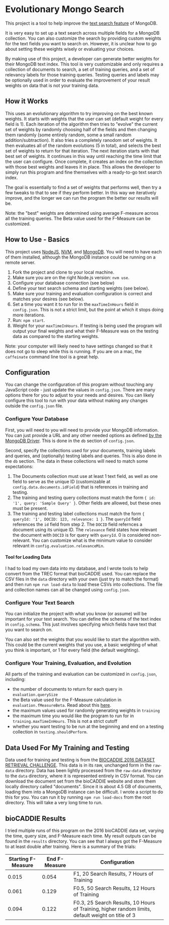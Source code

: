 # Evolutionary Mongo Search

This project is a tool to help improve the [text search feature](https://docs.mongodb.com/manual/text-search/) of MongoDB. 

It is very easy to set up a text search across multiple fields for a MongoDB collection. You can also customize the search by providing custom weights for the text fields you want to search on. However, it is unclear how to go about setting these weights wisely or evaluating your choices.

By making use of this project, a developer can generate better weights for their MongoDB text index. This tool is very customizable and only requires a collection of documents to search, a set of training queries, and a set of relevancy labels for those training queries. Testing queries and labels may be optionally used in order to evaluate the improvement of your result weights on data that is not your training data.

## How it Works

This uses an evolutionary algorithm to try improving on the best known weights. It starts with weights that the user can set (default weight for every field is 1). Each iteration of the algorithm then tries to "evolve" the current set of weights by randomly choosing half of the fields and then changing them randomly (some entirely random, some a small random addition/subtraction). It also tries a completely ranodom set of weights. It then evaluates all of the random evolutions (5 in total), and selects the best set of weights to return for that iteration. The next iteration starts with that best set of weights. It continues in this way until reaching the time limit that the user can configure. Once complete, it creates an index on the collection with those best weights and leaves it in place. This allows the developer to simply run this program and fine themselves with a ready-to-go text search index.

The goal is essentially to find a set of weights that performs well, then try a few tweaks to that to see if they perform better. In this way we iteratively improve, and the longer we can run the program the better our results will be. 

Note: the "best" weights are determined using average F-measure across all the training queries. The Beta value used for the F-Measure can be customized.

## How to Use - Basics

This project uses [NodeJS](https://nodejs.org/en/), [NVM](https://github.com/creationix/nvm), and [MongoDB](https://www.mongodb.com/). You will need to have each of them installed, although the MongoDB instance could be running on a remote server.

1. Fork the project and clone to your local machine. 
2. Make sure you are on the right Node.js version: `nvm use`. 
3. Configure your database connection (see below)
4. Define your text search schema and starting weights (see below).
5. Make sure your training and evaluation configuration is correct and matches your desires (see below).
6. Set a time you want it to run for in the `maxTimeInHours` field in `config.json`. This is not a strict limit, but the point at which it stops doing more iterations.
7. Run: `npm start`.
8. Weight for your `maxTimeInHours`. If testing is being used the program will output your final weights and what their F-Measure was on the testing data as compared to the starting weights.

Note: your computer will likely need to have settings changed so that it does not go to sleep while this is running. If you are on a mac, the `caffeinate` command line tool is a great help.

## Configuration

You can change the configuration of this program without touching any JavaScript code - just update the values in `config.json`. There are many options there for you to adjust to your needs and desires. You can likely configure this tool to run with your data without making any changes outside the `config.json` file. 

### Configure Your Database

First, you will need to you will need to provide your MongoDB information. You can just provide a URL and any other needed options as defined [by the MongoDB Driver](http://mongodb.github.io/node-mongodb-native/3.1/api/MongoClient.html#.connect). This is done in the `db` section of `config.json`.

Second, specify the collections used for your documents, training labels and queries, and (optionally) testing labels and queries. This is also done in the `db` section. The data in these collections will need to match some expectations:
1. The Documents collection must use at least 1 text field, as well as one field to serve as the unique ID (customizable at `config.data.documents.idField`) that is references in training and testing.
2. The training and testing query collections must match the form `{ id: '1', query: 'Sample Query' }`. Other fields are allowed, but these ones must be present.
3. The training and testing label collections must match the form `{ queryId: '1', DOCID: 123, relevance: 1 }`. The `queryId` field references the `id` field from step 2. The `DOCID` field refernces a document using its unique ID. The `relevance` field states how relevant the document with `DOCID` is for query with `queryId`. 0 is considered non-relevant. You can customize what is the minimum value to consider relevant in `config.evaluation.relevanceMin`.

#### Tool for Loading Data

I had to load my own data into my database, and I wrote tools to help convert from the TREC format that bioCADDIE used. You can replace the CSV files in the `data` directory with your own (just try to match the format) and then run `npm run load-data` to load these CSVs into collections. The file and collection names can all be changed using `config.json`.

### Configure Your Text Search

You can initialize the project with what you know (or assume) will be important for your text search. You can define the schema of the text index in `config.schema`. This just involves specifying which fields have text that you want to search on.

You can also set the weights that you would like to start the algorithm with. This could be the current weights that you use, a basic weighting of what you think is important, or 1 for every field (the default weighting).


### Configure Your Training, Evaluation, and Evolution

All parts of the training and evaluation can be customized in `config.json`, including:
- the number of documents to return for each query in `evaluation.querySize`
- the Beta value used for the F-Measure calculation in `evaluation.fMeasureBeta`. Read about this [here](https://en.wikipedia.org/wiki/Precision_and_recall#F-measure).
- the maximum values used for randomly generating weights in `training`
- the maximum time you would like the program to run for in `training.maxTimeInHours`. This is not a strict cutoff
- whether you want testing to be run at the beginning and end on a testing collection in `testing.shouldPerform`.

## Data Used For My Training and Testing

Data used for training and testing is from the [BIOCADDIE 2016 DATASET RETRIEVAL CHALLENGE](https://biocaddie.org/biocaddie-2016-dataset-retrieval-challenge). This data is in its raw, unchanged form in the `raw-data` directory. Data has been lightly processed from the `raw-data` directory to the `data` directory, where it is represented entirely in CSV format. You can download the document set from the bioCADDIE website and store them locally directory called "documents". Since it is about 4.5 GB of documents, loading them into a MongoDB instance can be difficult. I wrote a script to do this for you. You can run it by running `npm run load-docs` from the root directory. This will take a very long time to run.

## bioCADDIE Results

I tried multiple runs of this program on the 2016 bioCADDIE data set, varying the time, query size, and F-Measure each time. My result outputs can be found in the `results` directory. You can see that I always got the F-Measure to at least double after training. Here is a summary of the trials:

| Starting F-Measure | End F-Measure | Configuration                                 |
|--------------------|---------------|-----------------------------------------------|
| 0.015              | 0.054         | F1, 20 Search Results, 7 Hours of Training    |
| 0.061              | 0.129         | F0.5, 50 Search Results, 12 Hours of Training |
| 0.094              | 0.122         | F0.3, 25 Search Results, 10 Hours of Training, higher random limits, default weight on title of 3 |

